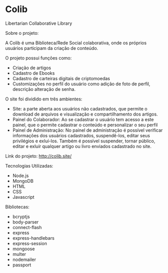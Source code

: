 # Colib
Libertarian Collaborative Library

Sobre o projeto:

A Colib é uma Biblioteca/Rede Social colaborativa, onde os próprios usuários participam da criação de conteúdo.

O projeto possui funções como:
- Criação de artigos
- Cadastro de Ebooks
- Cadastro de carteiras digitais de criptomoedas
- Customizações no perfil do usuário como adição de foto de perfil, descrição alteração de senha.

O site foi dividido em três ambientes:
- Site: a parte aberta aos usuários não cadastrados, que permite o download de arquivos e visualização e compartilhamento dos artigos.
- Painel do Colaborador: Ao se cadastrar o usuário tem acesso a este painel, que o permite cadastrar o conteúdo e personalizar o seu perfil
- Painel de Administração: No painel de administração é possível verificar informações dos usuários cadastrados, suspendê-los, editar seus privilégios e exluí-los. Também é possível suspender, tornar público, editar e exluír qualquer artigo ou livro enviados cadastrado no site.

Link do projeto: http://colib.site/

Tecnologias Utilizadas:
- Node.js
- MongoDB
- HTML
- CSS
- Javascript

Bibliotecas:
- bcryptjs
- body-parser
- connect-flash
- express
- express-handlebars
- express-session
- mongoose
- multer
- nodemailer
- passport
